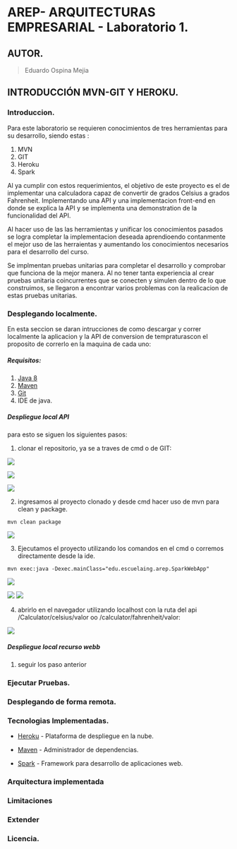 # AREP- ARQUITECTURAS EMPRESARIAL - Laboratorio 1.

## AUTOR.

> Eduardo Ospina Mejia

## INTRODUCCIÓN MVN-GIT Y HEROKU.

### Introduccion.

Para este laboratorio se requieren conocimientos de tres herramientas para su desarrollo, siendo estas :
1) MVN
2) GIT
3) Heroku
4) Spark

Al ya cumplir con estos requerimientos, el objetivo de este proyecto es el de implementar una calculadora
capaz de convertir de grados Celsius a grados Fahrenheit. Implementando una API y una implementacion front-end
en donde se explica la API y se implementa una demonstration de la funcionalidad del API.

Al hacer uso de las las herramientas y unificar los conocimientos pasados se logra completar la implementacion deseada
aprendioendo contanmente el mejor uso de las herraientas y aumentando los conocimientos necesarios para el desarrollo del curso.

Se implmentan pruebas unitarias para completar el desarrollo y comprobar que funciona de la mejor manera. Al no tener tanta experiencia 
al crear pruebas unitaria coincurrentes que se conecten y simulen dentro de lo que construimos, se llegaron a encontrar varios problemas
con la realicacion de estas pruebas unitarias.

### Desplegando localmente.

En esta seccion se daran intrucciones de como descargar y correr localmente la aplicacion y la API de conversion de tempraturascon el proposito 
de correrlo en la maquina de cada uno:

##### Requisitos:
1)   [Java 8](https://www.java.com/download/ie_manual.jsp) 
2)   [Maven](https://maven.apache.org/download.cgi) 
3)   [Git](https://git-scm.com/downloads) 
4)   IDE de java.

##### Despliegue local API

para esto se siguen los siguientes pasos:

1) clonar el repositorio, ya se a traves de cmd o de GIT: 

![](https://i.postimg.cc/8zHQ5STd/Capture1.png)

![](https://i.postimg.cc/VNky0VNx/Capture2.png)

![](https://i.postimg.cc/fb2GcftJ/Capture3.png)

2) ingresamos al proyecto clonado y desde cmd hacer uso de mvn para clean y package. 

```maven
mvn clean package
```

![](https://i.postimg.cc/1zRxN5BR/Capture4.png)

3) Ejecutamos el proyecto utilizando los comandos en el cmd o corremos directamente desde la ide.

```maven
mvn exec:java -Dexec.mainClass="edu.escuelaing.arep.SparkWebApp"
```

![](https://i.postimg.cc/y8gjpqNh/Capture5.png)

![](https://i.postimg.cc/0jjX0Z6q/Capture7.png)
![](https://i.postimg.cc/3JDnrkm9/Capture8.png)

4) abrirlo en el navegador utilizando localhost con la ruta del api /Calculator/celsius/valor oo /calculator/fahrenheit/valor: 

![](https://i.postimg.cc/267NqLR5/Capture6.png)

##### Despliegue local recurso webb

1) seguir los paso anterior 

### Ejecutar Pruebas.

### Desplegando de forma remota.

### Tecnologias Implementadas.

* [Heroku](https://heroku.com) - Plataforma de despliegue en la nube.

* [Maven](https://maven.apache.org/) - Administrador de dependencias.

* [Spark](http://sparkjava.com) - Framework para desarrollo de aplicaciones web.

### Arquitectura implementada

### Limitaciones

### Extender

### Licencia.

